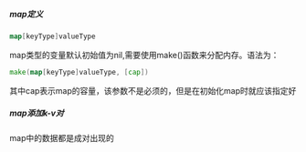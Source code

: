 ##### map定义
```go
map[keyType]valueType
```
map类型的变量默认初始值为nil,需要使用make()函数来分配内存。语法为：
```go
make(map[keyType]valueType, [cap])
```
其中cap表示map的容量，该参数不是必须的，但是在初始化map时就应该指定好

##### map添加k-v对
map中的数据都是成对出现的